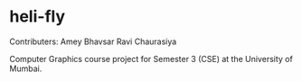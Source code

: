 # heli-fly

Contributers:
Amey Bhavsar
Ravi Chaurasiya

Computer Graphics course project for Semester 3 (CSE) at the University of Mumbai.
